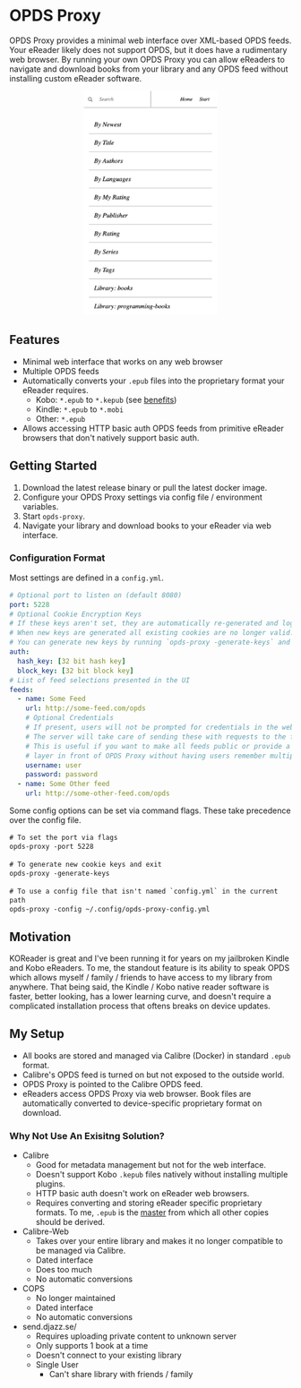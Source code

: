 # OPDS Proxy

OPDS Proxy provides a minimal web interface over XML-based OPDS feeds. 
Your eReader likely does not support OPDS, but it does have a rudimentary web browser. 
By running your own OPDS Proxy you can allow eReaders to navigate and download books from your library and any OPDS feed without installing custom eReader software.

<p align="center">
    <img src=".github/screenshot.png" height="400">
</p>

## Features
- Minimal web interface that works on any web browser
- Multiple OPDS feeds
- Automatically converts your `.epub` files into the proprietary format your eReader requires.
    - Kobo: `*.epub` to `*.kepub` (see [benefits](https://www.reddit.com/r/kobo/comments/vz3nx6/kepub_vs_epub/))
    - Kindle:  `*.epub` to `*.mobi`
    - Other: `*.epub`
- Allows accessing HTTP basic auth OPDS feeds from primitive eReader browsers that don't natively support basic auth. 

## Getting Started
1. Download the latest release binary or pull the latest docker image.
2. Configure your OPDS Proxy settings via config file / environment variables.
3. Start `opds-proxy`.
3. Navigate your library and download books to your eReader via web interface.

### Configuration Format

Most settings are defined in a `config.yml`. 

```yml
# Optional port to listen on (default 8080)
port: 5228
# Optional Cookie Encryption Keys
# If these keys aren't set, they are automatically re-generated and logged on startup.
# When new keys are generated all existing cookies are no longer valid. 
# You can generate new keys by running `opds-proxy -generate-keys` and then copy them to your config.
auth:
  hash_key: [32 bit hash key]
  block_key: [32 bit block key]
# List of feed selections presented in the UI
feeds:
  - name: Some Feed
    url: http://some-feed.com/opds
    # Optional Credentials
    # If present, users will not be prompted for credentials in the web interface.
    # The server will take care of sending these with requests to the feed URL.
    # This is useful if you want to make all feeds public or provide a single authentication
    # layer in front of OPDS Proxy without having users remember multiple logins for individual feeds.
    username: user
    password: password
  - name: Some Other feed
    url: http://some-other-feed.com/opds
```

Some config options can be set via command flags. These take precedence over the config file.

```shell
# To set the port via flags
opds-proxy -port 5228

# To generate new cookie keys and exit
opds-proxy -generate-keys

# To use a config file that isn't named `config.yml` in the current path
opds-proxy -config ~/.config/opds-proxy-config.yml 
```


## Motivation
KOReader is great and I've been running it for years on my jailbroken Kindle and Kobo eReaders.
To me, the standout feature is its ability to speak OPDS which allows myself / family / friends to have access to my library from anywhere.
That being said, the Kindle / Kobo native reader software is faster, better looking, has a lower learning curve, and doesn't require a complicated installation process that oftens breaks on device updates.

## My Setup
- All books are stored and managed via Calibre (Docker) in standard `.epub` format.
- Calibre's OPDS feed is turned on but not exposed to the outside world.
- OPDS Proxy is pointed to the Calibre OPDS feed.
- eReaders access OPDS Proxy via web browser. Book files are automatically converted to device-specific proprietary format on download.

### Why Not Use An Exisitng Solution?
- Calibre
  - Good for metadata management but not for the web interface.
  - Doesn't support Kobo `.kepub` files natively without installing multiple plugins.
  - HTTP basic auth doesn't work on eReader web browsers.
  - Requires converting and storing eReader specific proprietary formats.
  To me, `.epub` is the [master](https://mixbutton.com/mastering-articles/what-is-the-master-recording/) from which all other copies should be derived.
- Calibre-Web
  - Takes over your entire library and makes it no longer compatible to be managed via Calibre.
  - Dated interface
  - Does too much
  - No automatic conversions
- COPS
  - No longer maintained
  - Dated interface
  - No automatic conversions
- send.djazz.se/
  - Requires uploading private content to unknown server
  - Only supports 1 book at a time
  - Doesn't connect to your existing library 
  - Single User
    - Can't share library with friends / family
